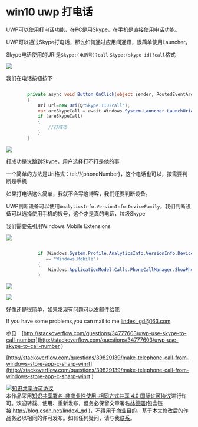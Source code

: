 
# win10 uwp 打电话

UWP可以使用打电话功能，在PC是用Skype，在手机是直接使用电话功能。

<!--more-->



<div id="toc"></div>

UWP可以通过Skype打电话，那么如何通过应用间通讯，很简单使用Launcher。

Skype电话使用的URI是`Skype:(电话号)?call` `Skype:(skype id)?call`格式

![](http://jycloud.9uads.com/web/GetObject.aspx?filekey=7e49e57fc47834ef429cd0ee15673bde)

我们在电话按钮按下

```csharp

        private async void Button_OnClick(object sender, RoutedEventArgs e)
        {
            Uri url=new Uri(@"Skype:110?call");
            var areSkypeCall = await Windows.System.Launcher.LaunchUriAsync(url);
            if (areSkypeCall)
            {
                //打成功
            }
        }
```

![](http://jycloud.9uads.com/web/GetObject.aspx?filekey=5c45af9ae53b84bbd6bf235ad8c1ce58)

打成功是说跳到Skype，用户选择打不打是他的事

一个简单的方法是Uri格式：tel://{phoneNumber}，这个电话也可以，按需要判断是手机

如果打电话这么简单，我就不会写这博客，我们还要判断设备。

UWP判断设备可以使用`AnalyticsInfo.VersionInfo.DeviceFamily`，我们判断设备可以选择使用手机的拨号，这个才是真的电话，垃圾Skype

我们需要先引用Windows Mobile Extensions

![](http://jycloud.9uads.com/web/GetObject.aspx?filekey=9913efb448c7510d822e4c6dcc570c55)

```csharp

            if (Windows.System.Profile.AnalyticsInfo.VersionInfo.DeviceFamily
               == "Windows.Mobile")
            {
                Windows.ApplicationModel.Calls.PhoneCallManager.ShowPhoneCallUI("110", "警察");
            }
```

![](http://jycloud.9uads.com/web/GetObject.aspx?filekey=d42118fd3478528e4688f5f9b3d69255)

![](http://jycloud.9uads.com/web/GetObject.aspx?filekey=c0df6586a5d486d0ce7cd9447fd75f59)

好像还是很简单，如果发现有问题可以发邮件给我

If you have some problems,you can mail to me lindexi_gd@163.com.

参见：[http://stackoverflow.com/questions/34777603/uwp-use-skype-to-call-number](http://stackoverflow.com/questions/34777603/uwp-use-skype-to-call-number )

[http://stackoverflow.com/questions/39829139/make-telephone-call-from-windows-store-app-c-sharp-winrt](http://stackoverflow.com/questions/39829139/make-telephone-call-from-windows-store-app-c-sharp-winrt )





<a rel="license" href="http://creativecommons.org/licenses/by-nc-sa/4.0/"><img alt="知识共享许可协议" style="border-width:0" src="https://licensebuttons.net/l/by-nc-sa/4.0/88x31.png" /></a><br />本作品采用<a rel="license" href="http://creativecommons.org/licenses/by-nc-sa/4.0/">知识共享署名-非商业性使用-相同方式共享 4.0 国际许可协议</a>进行许可。欢迎转载、使用、重新发布，但务必保留文章署名[林德熙](http://blog.csdn.net/lindexi_gd)(包含链接:http://blog.csdn.net/lindexi_gd )，不得用于商业目的，基于本文修改后的作品务必以相同的许可发布。如有任何疑问，请与我[联系](mailto:lindexi_gd@163.com)。